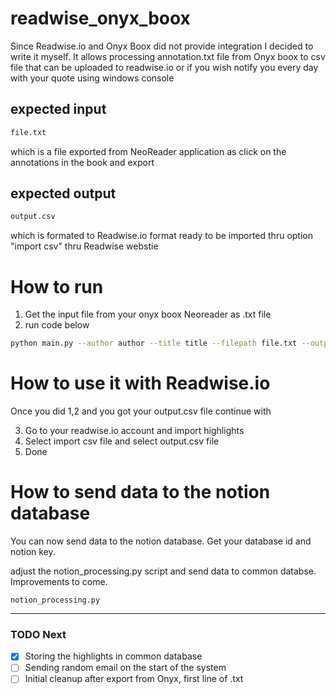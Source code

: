 # readwise_onyx_boox
Since Readwise.io and Onyx Boox did not provide integration I decided to write it myself. It allows processing annotation.txt file from Onyx boox to csv file that can be uploaded to readwise.io or if you wish notify you every day with your quote using windows console

## expected input
```bash
file.txt
```
which is a file exported from NeoReader application as click on the annotations in the book and export

## expected output
```bash
output.csv
```
which is formated to Readwise.io format ready to be imported thru option "import csv" thru Readwise webstie

# How to run
1. Get the input file from your onyx boox Neoreader as .txt file
2. run code below

```bash
python main.py --author author --title title --filepath file.txt --output_path output.csv
```

# How to use it with Readwise.io
Once you did 1,2 and you got your output.csv file continue with

3. Go to your readwise.io account and import highlights
4. Select import csv file and select output.csv file
5. Done

# How to send data to the notion database
You can now send data to the notion database. Get your database id and notion key.

adjust the notion_processing.py script and send data to common databse. Improvements to come.

```
notion_processing.py
```

--------------------------------------------
### TODO Next
- [x] Storing the highlights in common database
- [ ] Sending random email on the start of the system
- [ ] Initial cleanup after export from Onyx, first line of .txt